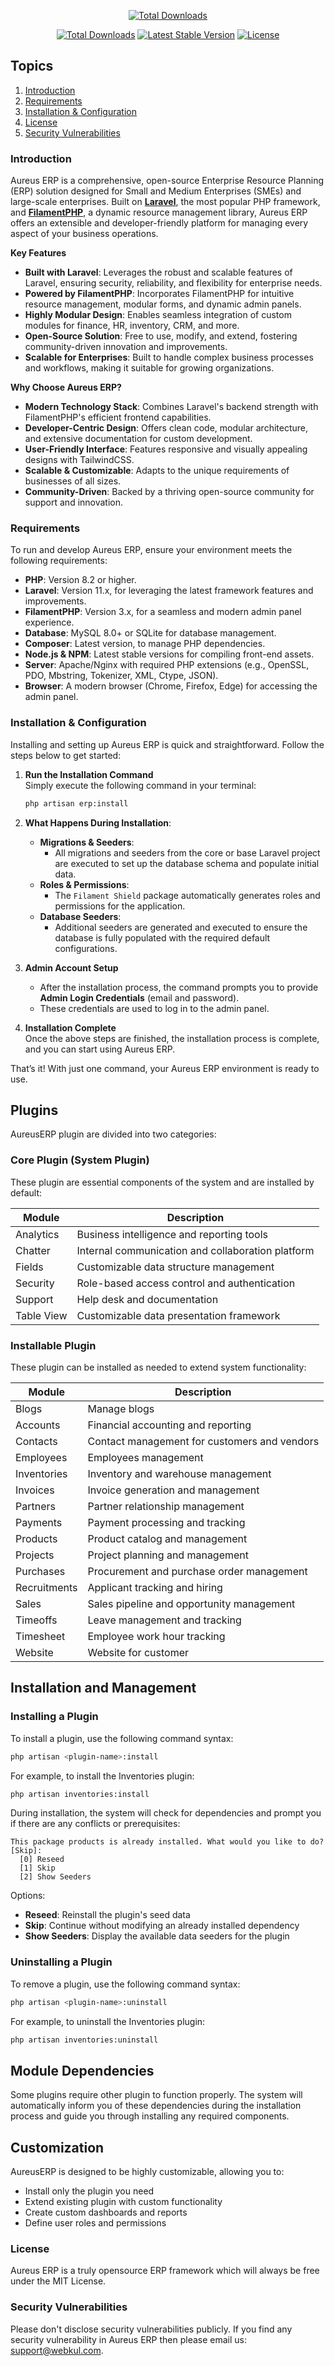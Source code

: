<p align="center">
<a href="https://aureuserp.com"><img src="https://aureuserp.com/wp-content/uploads/2025/03/logo.png" alt="Total Downloads"></a>
</p>

<p align="center">
<a href="https://packagist.org/packages/aureuserp/aureuserp"><img src="https://poser.pugx.org/aureuserp/aureuserp/d/total.svg" alt="Total Downloads"></a>
<a href="https://packagist.org/packages/aureuserp/aureuserp"><img src="https://poser.pugx.org/aureuserp/aureuserp/v/stable.svg" alt="Latest Stable Version"></a>
<a href="https://packagist.org/packages/aureuserp/aureuserp"><img src="https://poser.pugx.org/aureuserp/aureuserp/license.svg" alt="License"></a>
</p>

## Topics

1. [Introduction](#introduction)
2. [Requirements](#requirements)
3. [Installation & Configuration](#installation-and-configuration)
4. [License](#license)
5. [Security Vulnerabilities](#security-vulnerabilities)

### Introduction

Aureus ERP is a comprehensive, open-source Enterprise Resource Planning (ERP) solution designed for Small and Medium Enterprises (SMEs) and large-scale enterprises. Built on **[Laravel](https://laravel.com)**, the most popular PHP framework, and **[FilamentPHP](https://filamentphp.com)**, a dynamic resource management library, Aureus ERP offers an extensible and developer-friendly platform for managing every aspect of your business operations.

**Key Features**

-   **Built with Laravel**: Leverages the robust and scalable features of Laravel, ensuring security, reliability, and flexibility for enterprise needs.
-   **Powered by FilamentPHP**: Incorporates FilamentPHP for intuitive resource management, modular forms, and dynamic admin panels.
-   **Highly Modular Design**: Enables seamless integration of custom modules for finance, HR, inventory, CRM, and more.
-   **Open-Source Solution**: Free to use, modify, and extend, fostering community-driven innovation and improvements.
-   **Scalable for Enterprises**: Built to handle complex business processes and workflows, making it suitable for growing organizations.

**Why Choose Aureus ERP?**

-   **Modern Technology Stack**: Combines Laravel's backend strength with FilamentPHP's efficient frontend capabilities.
-   **Developer-Centric Design**: Offers clean code, modular architecture, and extensive documentation for custom development.
-   **User-Friendly Interface**: Features responsive and visually appealing designs with TailwindCSS.
-   **Scalable & Customizable**: Adapts to the unique requirements of businesses of all sizes.
-   **Community-Driven**: Backed by a thriving open-source community for support and innovation.

### Requirements

To run and develop Aureus ERP, ensure your environment meets the following requirements:

-   **PHP**: Version 8.2 or higher.
-   **Laravel**: Version 11.x, for leveraging the latest framework features and improvements.
-   **FilamentPHP**: Version 3.x, for a seamless and modern admin panel experience.
-   **Database**: MySQL 8.0+ or SQLite for database management.
-   **Composer**: Latest version, to manage PHP dependencies.
-   **Node.js & NPM**: Latest stable versions for compiling front-end assets.
-   **Server**: Apache/Nginx with required PHP extensions (e.g., OpenSSL, PDO, Mbstring, Tokenizer, XML, Ctype, JSON).
-   **Browser**: A modern browser (Chrome, Firefox, Edge) for accessing the admin panel.

### Installation & Configuration

Installing and setting up Aureus ERP is quick and straightforward. Follow the steps below to get started:

1. **Run the Installation Command**  
   Simply execute the following command in your terminal:

    ```bash
    php artisan erp:install
    ```

2. **What Happens During Installation**:

    - **Migrations & Seeders**:
        - All migrations and seeders from the core or base Laravel project are executed to set up the database schema and populate initial data.
    - **Roles & Permissions**:
        - The `Filament Shield` package automatically generates roles and permissions for the application.
    - **Database Seeders**:
        - Additional seeders are generated and executed to ensure the database is fully populated with the required default configurations.

3. **Admin Account Setup**

    - After the installation process, the command prompts you to provide **Admin Login Credentials** (email and password).
    - These credentials are used to log in to the admin panel.

4. **Installation Complete**  
   Once the above steps are finished, the installation process is complete, and you can start using Aureus ERP.

That’s it! With just one command, your Aureus ERP environment is ready to use.

## Plugins

AureusERP plugin are divided into two categories:

### Core Plugin (System Plugin)

These plugin are essential components of the system and are installed by default:

| Module     | Description                                       |
| ---------- | ------------------------------------------------- |
| Analytics  | Business intelligence and reporting tools         |
| Chatter    | Internal communication and collaboration platform |
| Fields     | Customizable data structure management            |
| Security   | Role-based access control and authentication      |
| Support    | Help desk and documentation                       |
| Table View | Customizable data presentation framework          |

### Installable Plugin

These plugin can be installed as needed to extend system functionality:

| Module       | Description                                  |
| ------------ | -------------------------------------------- |
| Blogs        | Manage blogs                                 |
| Accounts     | Financial accounting and reporting           |
| Contacts     | Contact management for customers and vendors |
| Employees    | Employees management                         |
| Inventories  | Inventory and warehouse management           |
| Invoices     | Invoice generation and management            |
| Partners     | Partner relationship management              |
| Payments     | Payment processing and tracking              |
| Products     | Product catalog and management               |
| Projects     | Project planning and management              |
| Purchases    | Procurement and purchase order management    |
| Recruitments | Applicant tracking and hiring                |
| Sales        | Sales pipeline and opportunity management    |
| Timeoffs     | Leave management and tracking                |
| Timesheet    | Employee work hour tracking                  |
| Website      | Website for customer                         |

## Installation and Management

### Installing a Plugin

To install a plugin, use the following command syntax:

```bash
php artisan <plugin-name>:install
```

For example, to install the Inventories plugin:

```bash
php artisan inventories:install
```

During installation, the system will check for dependencies and prompt you if there are any conflicts or prerequisites:

```
This package products is already installed. What would you like to do? [Skip]:
  [0] Reseed
  [1] Skip
  [2] Show Seeders
```

Options:

-   **Reseed**: Reinstall the plugin's seed data
-   **Skip**: Continue without modifying an already installed dependency
-   **Show Seeders**: Display the available data seeders for the plugin

### Uninstalling a Plugin

To remove a plugin, use the following command syntax:

```bash
php artisan <plugin-name>:uninstall
```

For example, to uninstall the Inventories plugin:

```bash
php artisan inventories:uninstall
```

## Module Dependencies

Some plugins require other plugin to function properly. The system will automatically inform you of these dependencies during the installation process and guide you through installing any required components.

## Customization

AureusERP is designed to be highly customizable, allowing you to:

-   Install only the plugin you need
-   Extend existing plugin with custom functionality
-   Create custom dashboards and reports
-   Define user roles and permissions

### License

Aureus ERP is a truly opensource ERP framework which will always be free under the MIT License.

### Security Vulnerabilities

Please don't disclose security vulnerabilities publicly. If you find any security vulnerability in Aureus ERP then please email us: support@webkul.com.
